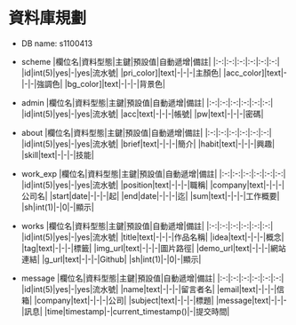 # 資料庫規劃

- DB name: s1100413

- scheme
  |欄位名|資料型態|主鍵|預設值|自動遞增|備註|
  |:-:|:-:|:-:|:-:|:-:|:-:|
  |id|int(5)|yes|-|yes|流水號|
  |pri_color]|text|-|-|-|主顏色|
  |acc_color]|text|-|-|-|強調色|
  |bg_color]|text|-|-|-|背景色|
- admin
  |欄位名|資料型態|主鍵|預設值|自動遞增|備註|
  |:-:|:-:|:-:|:-:|:-:|:-:|
  |id|int(5)|yes|-|yes|流水號|
  |acc|text|-|-|-|帳號|
  |pw|text|-|-|-|密碼|
- about
  |欄位名|資料型態|主鍵|預設值|自動遞增|備註|
  |:-:|:-:|:-:|:-:|:-:|:-:|
  |id|int(5)|yes|-|yes|流水號|
  |brief|text|-|-|-|簡介|
  |habit|text|-|-|-|興趣|
  |skill|text|-|-|-|技能|
- work_exp
  |欄位名|資料型態|主鍵|預設值|自動遞增|備註|
  |:-:|:-:|:-:|:-:|:-:|:-:|
  |id|int(5)|yes|-|yes|流水號|
  |position|text|-|-|-|職稱|
  |company|text|-|-|-|公司名|
  |start|date|-|-|-|起|
  |end|date|-|-|-|迄|
  |sum|text|-|-|-|工作概要|
  |sh|int(1)|-|0|-|顯示|
- works
  |欄位名|資料型態|主鍵|預設值|自動遞增|備註|
  |:-:|:-:|:-:|:-:|:-:|:-:|
  |id|int(5)|yes|-|yes|流水號|
  |title|text|-|-|-|作品名稱|
  |idea|text|-|-|-|概念|
  |tag|text|-|-|-|標籤|
  |img_url|text|-|-|-|圖片路徑|
  |demo_url|text|-|-|-|網站連結|
  |g_url|text|-|-|-|Github|
  |sh|int(1)|-|0|-|顯示|
- message
  |欄位名|資料型態|主鍵|預設值|自動遞增|備註|
  |:-:|:-:|:-:|:-:|:-:|:-:|
  |id|int(5)|yes|-|yes|流水號|
  |name|text|-|-|-|留言者名|
  |email|text|-|-|-|信箱|
  |company|text|-|-|-|公司|
  |subject|text|-|-|-|標題|
  |message|text|-|-|-|訊息|
  |time|timestamp|-|current_timestamp()|-|提交時間|
